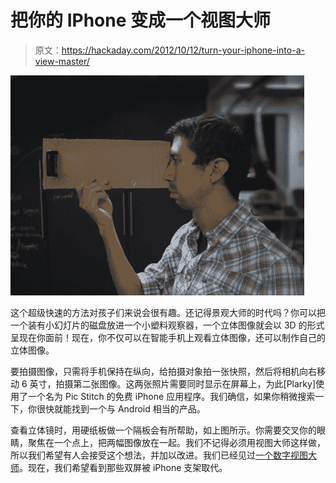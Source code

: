 # 把你的 IPhone 变成一个视图大师

> 原文：<https://hackaday.com/2012/10/12/turn-your-iphone-into-a-view-master/>

![](img/97c012b8c623a7fc5d5ec88c3eb718b9.png "turn-iphone-into-viewmaster")

这个超级快速的方法对孩子们来说会很有趣。还记得景观大师的时代吗？你可以把一个装有小幻灯片的磁盘放进一个小塑料观察器，一个立体图像就会以 3D 的形式呈现在你面前！现在，你不仅可以在智能手机上观看立体图像，还可以制作自己的立体图像。

要拍摄图像，只需将手机保持在纵向，给拍摄对象拍一张快照，然后将相机向右移动 6 英寸，拍摄第二张图像。这两张照片需要同时显示在屏幕上，为此[Plarky]使用了一个名为 Pic Stitch 的免费 iPhone 应用程序。我们确信，如果你稍微搜索一下，你很快就能找到一个与 Android 相当的产品。

查看立体镜时，用硬纸板做一个隔板会有所帮助，如上图所示。你需要交叉你的眼睛，聚焦在一个点上，把两幅图像放在一起。我们不记得必须用视图大师这样做，所以我们希望有人会接受这个想法，并加以改进。我们已经见过[一个数字视图大师](http://hackaday.com/2010/08/24/digital-view-master/)。现在，我们希望看到那些双屏被 iPhone 支架取代。